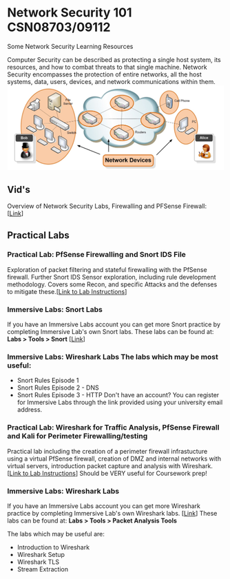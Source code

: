 # Network Security 101 CSN08703/09112
Some Network Security Learning Resources

Computer Security can be described as protecting a single host system, its resources, and how to combat threats to that single machine. Network Security encompasses the protection of entire networks, all the host systems, data, users, devices, and network communications within them. 
![image](https://github.com/SecretishSquirrel/network_security/blob/master/NetworkDevices.JPG)

## Vid's
Overview of Network Security Labs, Firewalling and PFSense Firewall: [<a href="https://youtu.be/pbhJSvEXZrw">Link</a>]


## Practical Labs
### Practical Lab: PfSense Firewalling and Snort IDS File 
Exploration of packet filtering and stateful firewalling with the PfSense firewall. Further Snort IDS Sensor exploration, including rule development methodology. Covers some Recon, and specific Attacks and the defenses to mitigate these.[<a href="https://github.com/SecretishSquirrel/network_security/blob/master/Lab03_PfSense_intro_Nmap_FwServices_.pdf">Link to Lab Instructions</a>]

### Immersive Labs: Snort Labs 
If you have an Immersive Labs account you can get more Snort practice by completing Immersive Lab's own Snort labs. These labs can be found at: **Labs > Tools > Snort** [<a href="https://dca.immersivelabs.online">Link</a>]

### Immersive Labs: Wireshark Labs The labs which may be most useful:
- Snort Rules Episode 1
- Snort Rules Episode 2 - DNS
- Snort Rules Episode 3 - HTTP 
Don't have an account? You can register for Immersive Labs through the link provided using your university email address.

### Practical Lab: Wireshark for Traffic Analysis, PfSense Firewall and Kali for Perimeter Firewalling/testing
Practical lab including the creation of a perimeter firewall infrastucture using a virtual PfSense firewall, creation of DMZ and internal networks with virtual servers, introduction packet capture and analysis with Wireshark. [<a href="https://github.com/SecretishSquirrel/network_security/blob/master/Lab04_PfSense_Wireshark.pdf">Link to Lab Instructions</a>]
Should be VERY useful for Coursework prep!

### Immersive Labs: Wireshark Labs 
If you have an Immersive Labs account you can get more Wireshark practice by completing Immersive Lab's own Wireshark labs. [<a href="https://dca.immersivelabs.online">Link</a>]
These labs can be found at: **Labs > Tools > Packet Analysis Tools**

The labs which may be useful are:
- Introduction to Wireshark
- Wireshark Setup
- Wireshark TLS
- Stream Extraction

